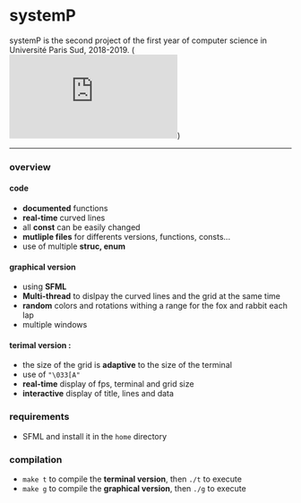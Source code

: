 # systemP

systemP is the second project of the first year of computer science in Université Paris Sud, 2018-2019. (![info12](https://www.lri.fr/~hivert/COURS/Info121/projet-lapins.pdf))

---
### overview

#### code
* **documented** functions
* **real-time** curved lines
* all **const** can be easily changed
* **mutliple files** for differents versions, functions, consts...
* use of multiple **struc, enum**

#### graphical version
* using **SFML**
* **Multi-thread** to dislpay the curved lines and the grid at the same time
* **random** colors and rotations withing a range for the fox and rabbit each lap 
* multiple windows

#### terimal version :
* the size of the grid is **adaptive** to the size of the terminal
* use of ```"\033[A"```
* **real-time** display of fps, terminal and grid size
* **interactive** display of title, lines and data 

### requirements

* SFML and install it in the `home` directory

### compilation

* `make t` to compile the **terminal version**, then `./t` to execute
* `make g` to compile the **graphical version**, then `./g` to execute
